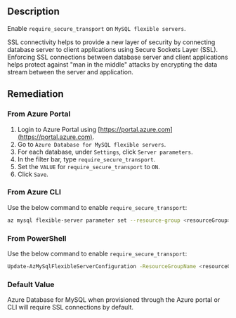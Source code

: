 ## Description

Enable `require_secure_transport` on `MySQL flexible servers`.

SSL connectivity helps to provide a new layer of security by connecting database server to client applications using Secure Sockets Layer (SSL). Enforcing SSL connections between database server and client applications helps protect against "man in the middle" attacks by encrypting the data stream between the server and application.

## Remediation

### From Azure Portal

1. Login to Azure Portal using [https://portal.azure.com](https://portal.azure.com).
2. Go to `Azure Database for MySQL flexible servers`.
3. For each database, under `Settings`, click `Server parameters`.
4. In the filter bar, type `require_secure_transport`.
5. Set the `VALUE` for `require_secure_transport` to `ON`.
6. Click `Save`.

### From Azure CLI

Use the below command to enable `require_secure_transport`:

```bash
az mysql flexible-server parameter set --resource-group <resourceGroup> --server-name <serverName> --name require_secure_transport --value on
```

### From PowerShell

Use the below command to enable `require_secure_transport`:

```bash
Update-AzMySqlFlexibleServerConfiguration -ResourceGroupName <resourceGroup> -ServerName <serverName> -Name require_secure_transport -Value on
```

### Default Value

Azure Database for MySQL when provisioned through the Azure portal or CLI will require SSL connections by default.
